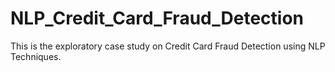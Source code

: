 # NLP_Credit_Card_Fraud_Detection
This is the exploratory case study on Credit Card Fraud Detection using NLP Techniques.
